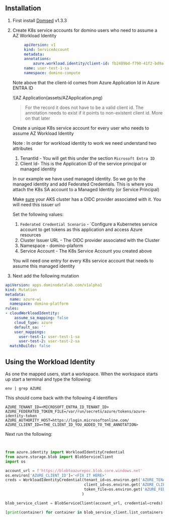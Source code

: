 ## Installation

1. First install [Domsed](../domsed/README.md) v1.3.3

2. Create K8s service accounts for domino users who need to 
   assume a AZ Workload Identity
   ```yaml
        apiVersion: v1
        kind: ServiceAccount
        metadata:
        annotations:
            azure.workload.identity/client-id: fb2489bd-f790-41f2-bd9a-274b1a9e456b  
        name: user-test-1-sa
        namespace: domino-compute
    ```
    Note above that the client-id comes from Azure Application Id in Azure ENTRA ID
   
   ![AZ Application(assets/AZApplication.png)
   
   > For the record it does not have to be a valid client id. The annotation 
   > needs to exist if it points to non-existent client id. More on that later

   Create a unique K8s service account for every user who needs to assume AZ Workload Identity

   Note : In order for workload identity to work we need understand two attributes
   
   1. TenantId - You will get this under the section `Microsoft Entra ID`
   2. Client Id- This is the Application ID of the service principal or managed identity

   In our example we have used managed identity. So we go to the managed identity and add 
   Federated Credentials. This is where you attach the K8s SA account to a Managed Identity
   (or Service Principal)
   
   Make [sure](https://learn.microsoft.com/en-us/azure/aks/use-oidc-issuer) your AKS cluster has a OIDC provider associated with it.
   You will need this issuer url
   
   Set the following values:
   1. `Federated Credential Scenario` - `Configure a Kubernetes service account to get tokens as this application and access Azure resources
   2. Cluster Issuer URL - The OIDC provider associated with the Cluster
   3. Namespace - domino-plaform
   4. Service Account - The K8s Service Account you created above
   
   You will need one entry for every K8s service account that needs to assume
   this managed identity
   
3. Next add the following mutation

```yaml
apiVersion: apps.dominodatalab.com/v1alpha1
kind: Mutation
metadata:
  name: azure-wi
  namespace: domino-platform
rules:
- cloudWorkloadIdentity:
    assume_sa_mapping: false
    cloud_type: azure
    default_sa: ''
    user_mappings:
      user-test-1: user-test-1-sa
      user-test-2: user-test-2-sa
  matchBuilds: false
```

## Using the Workload Identity

As one the mapped users, start a workspace. When the workspace starts up
start a terminal and type the following:

```shell
env | grep AZURE
```

This should come back with the following 4 identifiers
```shell
AZURE_TENANT_ID=<MICROSOFT_ENTRA_ID_TENANT_ID>
AZURE_FEDERATED_TOKEN_FILE=/var/run/secrets/azure/tokens/azure-identity-token
AZURE_AUTHORITY_HOST=https://login.microsoftonline.com/
AZURE_CLIENT_ID=<THE_CLIENT_ID_YOU_ADDED_TO_THE_ANNOTATION>
```
Next run the following:

```python


from azure.identity import WorkloadIdentityCredential
from azure.storage.blob import BlobServiceClient
import os

account_url = f'https://blobtoazurepoc.blob.core.windows.net'
os.environ['AZURE_CLIENT_ID']='<FIX IT HERE>'
creds = WorkloadIdentityCredential(tenant_id=os.environ.get('AZURE_TENANT_ID'),
                                   client_id=os.environ.get('AZURE_CLIENT_ID'),
                                   token_file=os.environ.get('AZURE_FEDERATED_TOKEN_FILE')
                                  )

blob_service_client = BlobServiceClient(account_url, credential=creds)

[print(container) for container in blob_service_client.list_containers(include_metadata=True)]
```
